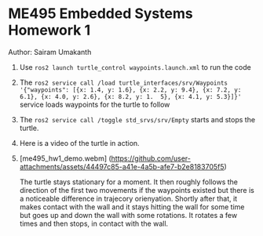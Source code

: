 # ME495 Embedded Systems Homework 1
Author: Sairam Umakanth
1. Use `ros2 launch turtle_control waypoints.launch.xml` to run the code
2. The `ros2 service call /load turtle_interfaces/srv/Waypoints '{"waypoints": [{x: 1.4, y: 1.6}, {x: 2.2, y: 9.4}, {x: 7.2, y: 6.1}, {x: 4.0, y: 2.6}, {x: 8.2, y: 1.  5}, {x: 4.1, y: 5.3}]}'  ` service loads waypoints for the turtle to follow
3. The `ros2 service call /toggle std_srvs/srv/Empty` starts and stops the turtle.
4. Here is a video of the turtle in action.
5. 
   [me495_hw1_demo.webm] (https://github.com/user-attachments/assets/44497c85-a41e-4a5b-afe7-b2e8183705f5)
   
    The turtle stays stationary for a moment. It then roughly follows the direction of the first two movements if the waypoints existed but there is a noticeable difference in trajecory orienyation. Shortly after that, it makes contact with the wall and it stays hitting the wall for some time but goes up and down the wall with some rotations. It rotates a few times and then stops,  in contact with the wall. 

